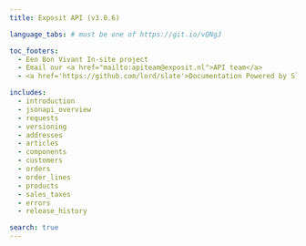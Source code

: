 ```yaml
---
title: Exposit API (v3.0.6)

language_tabs: # must be one of https://git.io/vQNgJ

toc_footers:
  - Een Bon Vivant In-site project
  - Email our <a href="mailto:apiteam@exposit.nl">API team</a>
  - <a href='https://github.com/lord/slate'>Documentation Powered by Slate</a>

includes:
  - introduction
  - jsonapi_overview
  - requests
  - versioning
  - addresses
  - articles
  - components
  - customers
  - orders
  - order_lines
  - products
  - sales_taxes
  - errors
  - release_history

search: true
---
```


